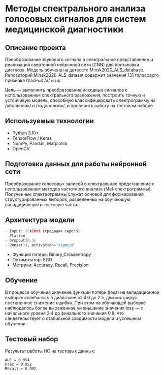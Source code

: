 # Методы спектрального анализа голосовых сигналов для систем медицинской диагностики

## Описание проекта

Преобразование звукового сигнала в спектральное представление и реализация сверточной нейронной сети (CNN) для постановки диагноза. Модель обучена на датасете Minsk2020_ALS_database. Репозиторий Minsk2020_ALS_dataset содержит значения 131 голосового признака гласных /а/ и /и/.

Цель — выполнить преобразование исходных сигналов с использованием спектрального разложения, построить точную и устойчивую модель, способную классифицировать спектрограмму на /«больной»/ и /«здоровый»/, и проверить работу на тестовом наборе.

## Используемые технологии

- Python 3.10+  
- TensorFlow / Keras  
- NumPy, Pandas, Matplotlib  
- OpenCV  

## Подготовка данных для работы нейронной сети

Преобразование голосовых записей в спектральное представление с использованием методов частотного анализа (Mel-спектрограммы). Полученные спектрограммы служат основой для формирования структурированных выборок, разделённых на обучающую, валидационную и тестовую части.

## Архитектура модели

```python
- Input: 28x28x1 (градации серого)  
- Flatten  
- Dropout(0.5)  
- Dense(1), activation='sigmoid'
```  
- Функция потерь: Binary_Crossentropy
- Оптимизатор:  SGD
- Метрики: Accuracy, Recall,  Precision

## Обучение

В процессе обучения значение функции потерь (loss) на валидационной выборке колебалось в диапазоне от 4.0 до 2.5, демонстрируя постепенное снижение ошибки. При этом на обучающей выборке наблюдалось более выраженное уменьшение значения loss — с начального уровня 2.4 до финального значения 0.8, что свидетельствует о стабильной сходимости модели и успешном обучении.

## Тестовый набор 

Результат работы НС на тестовых данных:
```
AUC = 0.994
Prec = 0.952
Recall = 0.992
```
